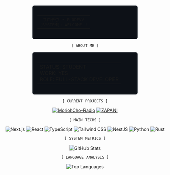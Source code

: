 <div align="center">

<div style="border: 1px solid #30363d; border-radius: 6px; padding: 15px; margin: 10px; width: 300px; background-color: #0d1117;">
<table style="border: none; width: 100%">
<tr><td align="center" style="border: none;">
<span style="font-family: monospace;">フロデヴ • FLODEVV</span><br/>
<span style="font-family: monospace;">[SYSTEM]: WELCOME !</span>
</td></tr>
</table>
</div>

`[ ABOUT ME ]`

<div style="border: 1px solid #30363d; border-radius: 6px; padding: 15px; margin: 10px; width: 300px; background-color: #0d1117;">
<table>
<tr><td>
STATUS: STUDENT </br>
WORK: YES </br>
ROLE: FULL-STACK DEVELOPER
</td></tr>
</table>
</div>

`[ CURRENT PROJECTS ]`

[![MoriohCho-Radio](https://img.shields.io/static/v1?message=MoriohCho-Radio&logo=github&label=&color=000000&logoColor=%2300f&labelColor=000000&style=for-the-badge)](https://github.com/FloDevv/MoriohCho-Radio)
[![ZAPANI](https://img.shields.io/static/v1?message=ZAPANI&logo=github&label=&color=000000&logoColor=%2300f&labelColor=000000&style=for-the-badge)](https://github.com/FloDevv/ZAPANI)

`[ MAIN TECHS ]`

<div align="center">

![Next.js](https://img.shields.io/badge/Next.js-000000?style=for-the-badge&logo=nextdotjs&logoColor=white&labelColor=000000)
![React](https://img.shields.io/badge/React-000000?style=for-the-badge&logo=react&logoColor=white&labelColor=000000)
![TypeScript](https://img.shields.io/badge/TypeScript-000000?style=for-the-badge&logo=typescript&logoColor=white&labelColor=000000)
![Tailwind CSS](https://img.shields.io/badge/Tailwind-000000?style=for-the-badge&logo=tailwind-css&logoColor=white)
![NestJS](https://img.shields.io/badge/nestjs-000000?style=for-the-badge&logo=nestjs&logoColor=white)
![Python](https://img.shields.io/badge/Python-000000?style=for-the-badge&logo=python&logoColor=white)
![Rust](https://img.shields.io/badge/Rust-000000?style=for-the-badge&logo=rust&logoColor=white)

</div>

`[ SYSTEM METRICS ]`

![GitHub Stats](https://github-readme-stats.vercel.app/api?username=FloDevv&show_icons=true&theme=dark&bg_color=0d1117&title_color=00f&text_color=ffffff&icon_color=00f&border_color=21262d&border_radius=6)

`[ LANGUAGE ANALYSIS ]`

![Top Languages](https://github-readme-stats.vercel.app/api/top-langs/?username=FloDevv&layout=compact&theme=dark&bg_color=0d1117&title_color=00f&text_color=ffffff&icon_color=00f&border_color=21262d&border_radius=6)

</div>

